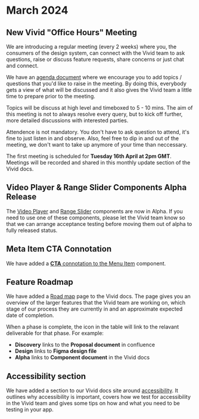 # March 2024

## New Vivid "Office Hours" Meeting

We are introducing a regular meeting (every 2 weeks) where you, the consumers of the design system, can connect with the Vivid team to ask questions, raise or discuss feature requests, share concerns or just chat and connect.

We have an [agenda document](https://docs.google.com/document/d/1E0yvyGUzBoQFH5l_W6ElBoZaxqZ3HWmDLDqOl0lc8a0/edit?usp=sharing) where we encourage you to add topics / questions that you'd like to raise in the meeting. By doing this, everybody gets a view of what will be discussed and it also gives the Vivid team a little time to prepare prior to the meeting.

Topics will be discuss at high level and timeboxed to 5 - 10 mins. The aim of this meeting is not to always resolve every query, but to kick off further, more detailed discussions with interested parties.

Attendence is not mandatory. You don't have to ask question to attend, it's fine to just listen in and observe. Also, feel free to dip in and out of the meeting, we don't want to take up anymore of your time than neccessary.

The first meeting is scheduled for **Tuesday 16th April at 2pm GMT**. Meetings will be recorded and shared in this monthly update section of the Vivid docs.

## Video Player & Range Slider Components Alpha Release

The [Video Player](/components/video-player/) and [Range Slider](/components/range-slider/) components are now in Alpha. If you need to use one of these components, please let the Vivid team know so that we can arrange acceptance testing before moving them out of alpha to fully released status.

## Meta Item CTA Connotation

We have added a [**CTA** connotation to the Menu Item](/components/menu-item/#connotation) component.

## Feature Roadmap

We have added a [Road map](/whats-new/roadmap/) page to the Vivid docs. The page gives you an overview of the larger features that the Vivid team are working on, which stage of our process they are currently in and an approximate expected date of completion.

When a phase is complete, the icon in the table will link to the relavant deliverable for that phase. For example:

- **Discovery** links to the **Proposal document** in confluence
- **Design** links to **Figma design file**
- **Alpha** links to **Component document** in the Vivid docs

## Accessibility section

We have added a section to our Vivid docs site around [accessibility](/accessibility/overview/). It outlines why accessibility is important, covers how we test for accessibility in the Vivid team and gives some tips on how and what you need to be testing in your app.
